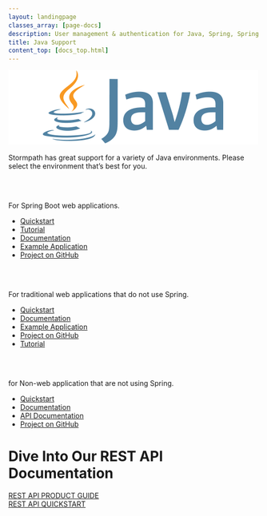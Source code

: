 ```yaml
---
layout: landingpage
classes_array: [page-docs]
description: User management & authentication for Java, Spring, Spring Boot & Apache Shiro apps. Complete set of Stormpath developer documentation & integration tools.
title: Java Support
content_top: [docs_top.html]
---
```

<div class="landingpage java">
  <div class="masthead java-masthead">
    <div class="container">
      <div class="row">
        <div class="col-xs-12">
          <img class="img-responsive logo" src="/images/landingpage/java/logo-java.png">
        </div>
      </div>
    </div>
  </div>
  <div class="container">
    <div class="row">
      <div class="col-xs-12 intro-text">
        <p>Stormpath has great support for a variety of Java environments.  Please select the environment that’s best for you.</p>
      </div>
    </div>
  </div>
  <div class="container">
    <div class="row">
      <div class="col-xs-12 col-sm-12">
        <div class="row">
          <div class="col-xs-6">
            <div class="language-header lang1"></div>
            <br>
            <br>
            <p class="body-copy">For Spring Boot web applications.</p>
            <div class="row">
              <div class="col-xs-12">
                <ul class="fa-ul">
                  <li><i class="fa-li fa fa-car"></i><a href="/java/spring-boot-web/quickstart.html">Quickstart</a></li>
                  <li><i class="fa-li fa fa-lock"></i><a href="/java/spring-boot-web/tutorial.html">Tutorial</a></li>
                  <li><i class="fa-li fa fa-book"></i><a href="/java/spring-boot-web/">Documentation</a></li>
                  <li><i class="fa-li fa fa-code"></i><a href="https://github.com/stormpath/stormpath-sdk-java/tree/master/examples/spring-boot-default">Example Application</a></li>
                  <li><i class="fa-li fa fa-github"></i><a href="https://github.com/stormpath/stormpath-sdk-java/tree/master/extensions/spring/boot">Project on GitHub</a></li>
                </ul>
              </div>
            </div>
          </div>
          <div class="col-xs-6">
            <div class="language-header lang5"></div>
            <br>
            <br>
            <p class="body-copy">For traditional web applications that do not use Spring.</p>
            <div class="row">
              <div class="col-xs-12">
                <ul class="fa-ul">
                  <li><i class="fa-li fa fa-car"></i><a href="/java/servlet-plugin/quickstart.html">Quickstart</a></li>
                  <li><i class="fa-li fa fa-book"></i><a href="/java/servlet-plugin/">Documentation</a></li>
                  <li><i class="fa-li fa fa-code"></i><a href="https://github.com/stormpath/stormpath-sdk-java/tree/master/examples/servlet">Example Application</a></li>
                  <li><i class="fa-li fa fa-github"></i><a href="https://github.com/stormpath/stormpath-sdk-java/tree/master/extensions/servlet">Project on GitHub</a></li>
                  <li><i class="fa-li fa fa-pencil"></i><a href="https://stormpath.com/blog/java-webapp-instant-user-management/">Tutorial</a></li>
                </ul>
              </div>
            </div>
          </div>
        </div>
        <div class="row">
          <div class="col-xs-6">
            <div class="language-header lang6"></div>
            <br>
            <br>
            <p class="body-copy">for Non-web application that are not using Spring.</p>
            <div class="row">
              <div class="col-xs-12">
                <ul class="fa-ul">
                  <li><i class="fa-li fa fa-car"></i><a href="/java/quickstart/">Quickstart</a></li>
                  <li><i class="fa-li fa fa-book"></i><a href="/java/product-guide/">Documentation</a></li>
                  <li><i class="fa-li fa fa-book"></i><a href="/java/apidocs/">API Documentation</a></li>
                  <li><i class="fa-li fa fa-github"></i><a href="https://github.com/stormpath/stormpath-sdk-java">Project on GitHub</a></li>
                </ul>
              </div>
            </div>
          </div>
        </div>
      </div>
    </div>
  </div>
  <div class="footer-banner">
    <div class="container info">
      <div class="row">
        <div class="col-xs-12 col-sm-12">
          <h1>Dive Into Our REST API Documentation</h1>
          <div class="row">
            <div class="col-xs-12 col-sm-3 col-sm-offset-3">
              <a class="btn btn-default" href="/rest/product-guide" role="button">REST API PRODUCT GUIDE</a>
            </div>
            <div class="col-xs-12 col-sm-3">
              <a class="btn btn-default" href="/rest/quickstart" role="button">REST API QUICKSTART</a>
            </div>
          </div>
        </div>
      </div>
    </div>
  </div>
</div>
<!-- block__no_wrapper -->
<!-- region__no_wrapper -->
